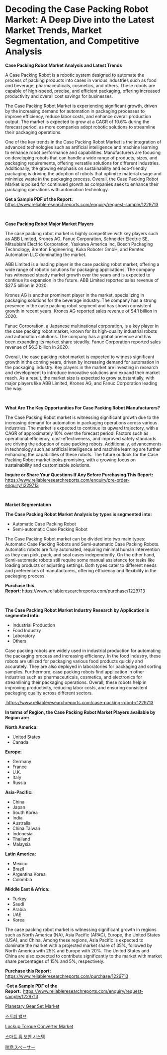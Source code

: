 <p><h1>Decoding the Case Packing Robot Market: A Deep Dive into the Latest Market Trends, Market Segmentation, and Competitive Analysis</h1></p><p><strong>Case Packing Robot Market Analysis and Latest Trends</strong></p>
<p><p>A Case Packing Robot is a robotic system designed to automate the process of packing products into cases in various industries such as food and beverage, pharmaceuticals, cosmetics, and others. These robots are capable of high-speed, precise, and efficient packaging, offering increased productivity and overall cost savings for businesses.</p><p>The Case Packing Robot Market is experiencing significant growth, driven by the increasing demand for automation in packaging processes to improve efficiency, reduce labor costs, and enhance overall production output. The market is expected to grow at a CAGR of 10.6% during the forecast period, as more companies adopt robotic solutions to streamline their packaging operations.</p><p>One of the key trends in the Case Packing Robot Market is the integration of advanced technologies such as artificial intelligence and machine learning to enhance robot performance and capabilities. Manufacturers are focusing on developing robots that can handle a wide range of products, sizes, and packaging requirements, offering versatile solutions for different industries. Additionally, the growing emphasis on sustainability and eco-friendly packaging is driving the adoption of robots that optimize material usage and minimize waste in the packaging process. Overall, the Case Packing Robot Market is poised for continued growth as companies seek to enhance their packaging operations with automation technology.</p></p>
<p><strong>Get a Sample PDF of the Report:&nbsp;</strong> <a href="https://www.reliableresearchreports.com/enquiry/request-sample/1229713">https://www.reliableresearchreports.com/enquiry/request-sample/1229713</a></p>
<p>&nbsp;</p>
<p><strong>Case Packing Robot Major Market Players</strong></p>
<p><p>The case packing robot market is highly competitive with key players such as ABB Limited, Krones AG, Fanuc Corporation, Schneider Electric SE, Mitsubishi Electric Corporation, Yaskawa America Inc, Bosch Packaging Technology, Brenton Engineering, Kuka Roboter GmbH, and Remtec Automation LLC dominating the market.</p><p>ABB Limited is a leading player in the case packing robot market, offering a wide range of robotic solutions for packaging applications. The company has witnessed steady market growth over the years and is expected to continue its expansion in the future. ABB Limited reported sales revenue of $27.5 billion in 2020.</p><p>Krones AG is another prominent player in the market, specializing in packaging solutions for the beverage industry. The company has a strong presence in the case packing robot segment and has shown consistent growth in recent years. Krones AG reported sales revenue of $4.1 billion in 2020.</p><p>Fanuc Corporation, a Japanese multinational corporation, is a key player in the case packing robot market, known for its high-quality industrial robots and automation solutions. The company has a global presence and has been expanding its market share steadily. Fanuc Corporation reported sales revenue of $6.3 billion in 2020.</p><p>Overall, the case packing robot market is expected to witness significant growth in the coming years, driven by increasing demand for automation in the packaging industry. Key players in the market are investing in research and development to introduce innovative solutions and expand their market reach. As a result, the market size is expected to grow substantially, with major players like ABB Limited, Krones AG, and Fanuc Corporation leading the way.</p></p>
<p>&nbsp;</p>
<p><strong>What Are The Key Opportunities For Case Packing Robot Manufacturers?</strong></p>
<p><p>The Case Packing Robot market is witnessing significant growth due to the increasing demand for automation in packaging operations across various industries. The market is expected to continue its upward trajectory, with a CAGR of approximately 10% over the forecast period. Factors such as operational efficiency, cost-effectiveness, and improved safety standards are driving the adoption of case packing robots. Additionally, advancements in technology such as artificial intelligence and machine learning are further enhancing the capabilities of these robots. The future outlook for the Case Packing Robot market looks promising, with a growing focus on sustainability and customizable solutions.</p></p>
<p><strong>Inquire or Share Your Questions If Any Before Purchasing This Report:</strong> <a href="https://www.reliableresearchreports.com/enquiry/pre-order-enquiry/1229713">https://www.reliableresearchreports.com/enquiry/pre-order-enquiry/1229713</a></p>
<p>&nbsp;</p>
<p><strong>Market Segmentation</strong></p>
<p><strong>The Case Packing Robot Market Analysis by types is segmented into:</strong></p>
<p><ul><li>Automatic Case Packing Robot</li><li>Semi-automatic Case Packing Robot</li></ul></p>
<p><p>The Case Packing Robot market can be divided into two main types: Automatic Case Packing Robots and Semi-automatic Case Packing Robots. Automatic robots are fully automated, requiring minimal human intervention as they can pick, pack, and seal cases independently. On the other hand, Semi-automatic robots still require some manual assistance for tasks like loading products or adjusting settings. Both types cater to different needs and preferences of manufacturers, offering efficiency and flexibility in the packaging process.</p></p>
<p><strong>Purchase this Report:&nbsp;</strong><a href="https://www.reliableresearchreports.com/purchase/1229713">https://www.reliableresearchreports.com/purchase/1229713</a></p>
<p>&nbsp;</p>
<p><strong>The Case Packing Robot Market Industry Research by Application is segmented into:</strong></p>
<p><ul><li>Industrial Production</li><li>Food Industry</li><li>Laboratory</li><li>Others</li></ul></p>
<p><p>Case packing robots are widely used in industrial production for automating the packaging process and increasing efficiency. In the food industry, these robots are utilized for packaging various food products quickly and accurately. They are also deployed in laboratories for packaging and sorting samples. Furthermore, case packing robots find application in other industries such as pharmaceuticals, cosmetics, and electronics for streamlining their packaging operations. Overall, these robots help in improving productivity, reducing labor costs, and ensuring consistent packaging quality across different sectors.</p></p>
<p><a href="https://www.reliableresearchreports.com/case-packing-robot-r1229713">&nbsp;https://www.reliableresearchreports.com/case-packing-robot-r1229713</a></p>
<p><strong>In terms of Region, the Case Packing Robot Market Players available by Region are:</strong></p>
<p>
    <p> <strong> North America: </strong>
        <ul>
            <li>United States</li>
            <li>Canada</li>
        </ul>
        </p> 
    <p> <strong> Europe: </strong>
        <ul>
            <li>Germany</li>
            <li>France</li>
            <li>U.K.</li>
            <li>Italy</li>
            <li>Russia</li>
        </ul>
        </p> 
    <p> <strong> Asia-Pacific: </strong>
        <ul>
            <li>China</li>
            <li>Japan</li>
            <li>South Korea</li>
            <li>India</li>
            <li>Australia</li>
            <li>China Taiwan</li>
            <li>Indonesia</li>
            <li>Thailand</li>
            <li>Malaysia</li>
        </ul>
        </p> 
    <p> <strong> Latin America: </strong>
        <ul>
            <li>Mexico</li>
            <li>Brazil</li>
            <li>Argentina Korea</li>
            <li>Colombia</li>
        </ul>
        </p> 
    <p> <strong> Middle East & Africa: </strong>
        <ul>
            <li>Turkey</li>
            <li>Saudi</li>
            <li>Arabia</li>
            <li>UAE</li>
            <li>Korea</li>
        </ul>
    </p>
    </p>
<p><p>The case packing robot market is witnessing significant growth in regions such as North America (NA), Asia Pacific (APAC), Europe, the United States (USA), and China. Among these regions, Asia Pacific is expected to dominate the market with a projected market share of 35%, followed by North America with 25% and Europe with 20%. The United States and China are also expected to contribute significantly to the market with market share percentages of 15% and 5%, respectively.</p></p>
<p><strong>Purchase this Report: </strong><a href="https://www.reliableresearchreports.com/purchase/1229713">https://www.reliableresearchreports.com/purchase/1229713</a></p>
<p>&nbsp;<strong>Get a Sample PDF of the Report:&nbsp;&nbsp;</strong><a href="https://www.reliableresearchreports.com/enquiry/request-sample/1229713">https://www.reliableresearchreports.com/enquiry/request-sample/1229713</a></p>
<p><strong></strong></p>
<p><p><a href="https://github.com/bobicer/Market-Research-Report-List-2/blob/main/planetary-gear-set-market.md">Planetary Gear Set Market</a></p><p><a href="https://medium.com/@daveblock56/%EC%A0%95%EC%A7%80-%EB%B0%B8%EB%B8%8C-%EC%8B%9C%EC%9E%A5-%EC%8B%9C%EC%9E%A5-cagr-%EC%8B%9C%EC%9E%A5-%EB%8F%99%ED%96%A5-%EB%B0%8F-%EC%84%B1%EC%9E%A5-%EC%A0%84%EB%9E%B5%EC%97%90-%EB%8C%80%ED%95%9C-%ED%86%B5%EC%B0%B0%EB%A0%A5-473ec20aa06c">스토퍼 밸브</a></p><p><a href="https://github.com/timeliteaut/Market-Research-Report-List-2/blob/main/lockup-torque-converter-market.md">Lockup Torque Converter Market</a></p><p><a href="https://medium.com/@felipegrrady654556/%EC%8A%A4%EB%A7%88%ED%8A%B8-%ED%99%88-%EB%B3%B4%EC%95%88-%EC%8B%9C%EC%8A%A4%ED%85%9C-%EC%8B%9C%EC%9E%A5-%EB%B6%84%EC%84%9D-cagr-%EC%8B%9C%EC%9E%A5-%EC%84%B8%EB%B6%84%ED%99%94-%EB%B0%8F-%EA%B8%80%EB%A1%9C%EB%B2%8C-%EC%82%B0%EC%97%85-%EA%B0%9C%EC%9A%94-7641de8955a4">스마트 홈 보안 시스템</a></p><p><a href="https://medium.com/@teridactyl90/%E5%96%98%E6%81%AF%E3%82%B9%E3%83%9A%E3%83%BC%E3%82%B5%E3%83%BC%E5%B8%82%E5%A0%B4%E3%82%B7%E3%82%A7%E3%82%A2%E3%81%AE%E6%8E%A8%E7%A7%BB%E3%81%A8%E5%B8%82%E5%A0%B4%E6%88%90%E9%95%B7%E3%83%88%E3%83%AC%E3%83%B3%E3%83%892024%E5%B9%B4-2031%E5%B9%B4-e271b5ebaf19">喘息スペーサー</a></p></p>